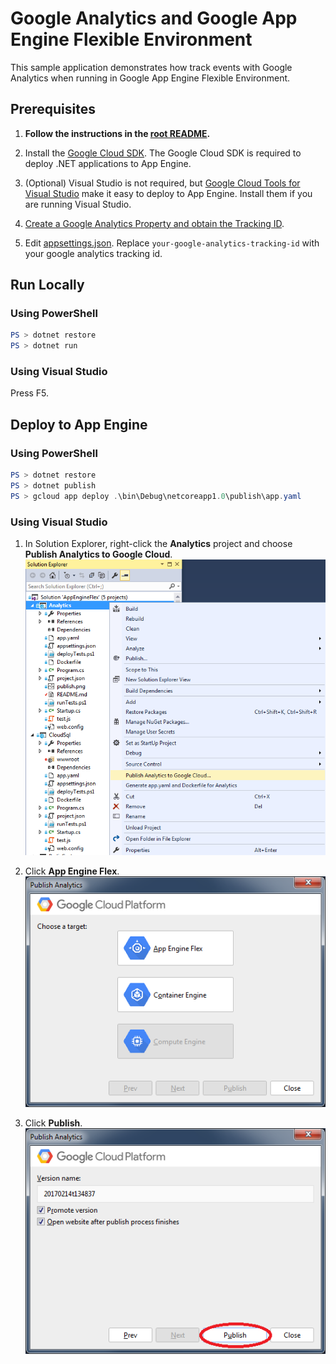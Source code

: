 # Google Analytics and Google App Engine Flexible Environment

This sample application demonstrates how track events with Google Analytics
when running in Google App Engine Flexible Environment.

## Prerequisites

1.  **Follow the instructions in the [root README](../../../README.md).**
  
2.  Install the [Google Cloud SDK](https://cloud.google.com/sdk/).  The Google Cloud SDK
    is required to deploy .NET applications to App Engine.

3.  (Optional) Visual Studio is not required, but [Google Cloud Tools for Visual Studio](https://marketplace.visualstudio.com/items?itemName=GoogleCloudTools.GoogleCloudPlatformExtensionforVisualStudio)
    make it easy to deploy to App Engine.  Install them if you are running Visual Studio.

4.  [Create a Google Analytics Property and obtain the Tracking ID](
    https://support.google.com/analytics/answer/1042508?ref_topic=1009620).

4.  Edit [appsettings.json](appsettings.json).  Replace `your-google-analytics-tracking-id` with your google analytics tracking id.

## Run Locally

### Using PowerShell
```psm1
PS > dotnet restore
PS > dotnet run
```

### Using Visual Studio
Press F5.

## Deploy to App Engine

### Using PowerShell

```psm1
PS > dotnet restore
PS > dotnet publish
PS > gcloud app deploy .\bin\Debug\netcoreapp1.0\publish\app.yaml
```

### Using Visual Studio

1.  In Solution Explorer, right-click the **Analytics** project and choose **Publish Analytics to Google Cloud**.
    ![Use Google Cloud Tools to Publish to App Engine](publish.png)

2.  Click **App Engine Flex**.
    ![Click App Engine Flex](choosetarget.png)

3.  Click **Publish**.
    ![Click Publish](version.png)

